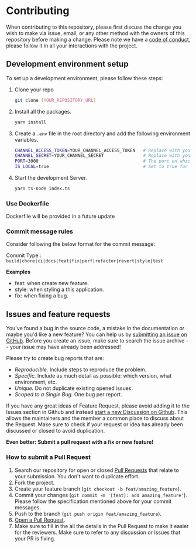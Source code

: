 # Contributing

When contributing to this repository, please first discuss the change you wish to make via issue, email, or any other method with the owners of this repository before making a change.
Please note we have a [code of conduct](CODE_OF_CONDUCT.md), please follow it in all your interactions with the project.

## Development environment setup

To set up a development environment, please follow these steps:

1. Clone your repo

   ```sh
   git clone [YOUR_REPOSITORY_URL]
   ```

2. Install all the packages.

   ```sh
   yarn install
   ```

3. Create a `.env` file in the root directory and add the following environment variables.

   ```sh
   CHANNEL_ACCESS_TOKEN=YOUR_CHANNEL_ACCESS_TOKEN   # Replace with your LINE channel access token
   CHANNEL_SECRET=YOUR_CHANNEL_SECRET               # Replace with your LINE channel secret
   PORT=3000                                        # The port on which the server will run
   IS_LOCAL=true                                    # Set to true for local development, enabling ngrok to generate a public URL
   ```

4. Start the development Server.

   ```sh
   yarn ts-node index.ts
   ```

### Use Dockerfile

Dockerfile will be provided in a future update

### Commit message rules

Consider following the below format for the commit message:

Commit Type : `build|chore|ci|docs|feat|fix|perf|refactor|revert|style|test`

**Examples**

- feat: when create new feature.
- style: when styling a this application.
- fix: when fixing a bug.

## Issues and feature requests

You've found a bug in the source code, a mistake in the documentation or maybe you'd like a new feature? You can help us by [submitting an issue on GitHub](https://github.com/pg56714/line-dine-mapper/issues). Before you create an issue, make sure to search the issue archive -- your issue may have already been addressed!

Please try to create bug reports that are:

- _Reproducible._ Include steps to reproduce the problem.
- _Specific._ Include as much detail as possible: which version, what environment, etc.
- _Unique._ Do not duplicate existing opened issues.
- _Scoped to a Single Bug._ One bug per report.

If you have any great ideas of Feature Request, please avoid adding it to the Issues section in Github and instead [start a new Discussion on Github](https://github.com/pg56714/line-dine-mapper/discussions/categories/ideas). This allows the maintainers and the member a common place to discuss about the Request. Make sure to check if your request or idea has already been discussed or closed to avoid duplication.

**Even better: Submit a pull request with a fix or new feature!**

### How to submit a Pull Request

1. Search our repository for open or closed [Pull Requests](https://github.com/pg56714/line-dine-mapper/pulls) that relate to your submission. You don't want to duplicate effort.
2. Fork the project.
3. Create your feature branch (`git checkout -b feat/amazing_feature`).
4. Commit your changes (`git commit -m '[feat]: add amazing_feature'`). Please follow the specification mentioned above for your commit messages.
5. Push to the branch (`git push origin feat/amazing_feature`).
6. [Open a Pull Request](https://github.com/pg56714/line-dine-mapper/compare?expand=1).
7. Make sure to fill in the all the details in the Pull Request to make it easier for the reviewers. Make sure to refer to any discussion or Issues that your PR is fixing.